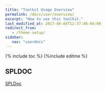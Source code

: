 ```yaml
---
title: "Toolkit Usage Overview"
permalink: /docs/user/overview/
excerpt: "How to use this toolkit."
last_modified_at: 2017-08-04T12:37:48-04:00
redirect_from:
   - /theme-setup/
sidebar:
   nav: "userdocs"
---
```

{% include toc %}
{%include editme %}


## SPLDOC

[SPLDoc](https://ibmstreams.github.io/streamsx.cybersecurity.starterApp/doc/spldoc/html/index.html)
